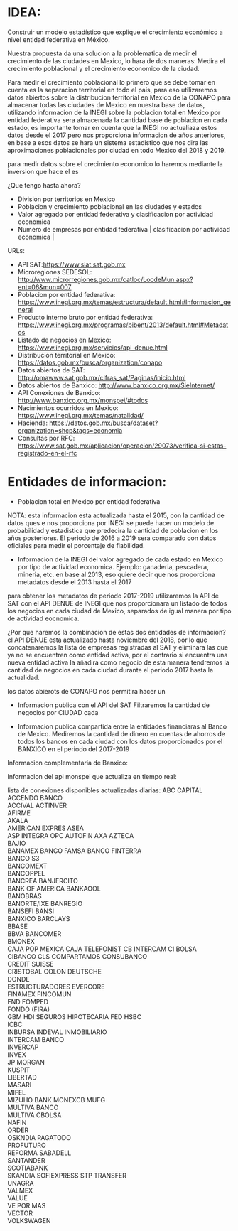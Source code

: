 # IDEA:

Construir un modelo estadístico que explique el crecimiento económico a nivel entidad federativa en México.

Nuestra propuesta da una solucion a la problematica de medir el crecimiento de las ciudades en Mexico, lo hara de dos maneras: Medira el crecimiento poblacional y el crecimiento economico de la ciudad.

Para medir el crecimiento poblacional lo primero que se debe tomar en cuenta es la separacion territorial en todo el pais, para eso utilizaremos datos abiertos sobre la distribucion territorial en Mexico de la CONAPO para almacenar todas las ciudades de Mexico en nuestra base de datos, utilizando informacion de la INEGI sobre la poblacion total en Mexico por entidad federativa sera almacenada la cantidad base de poblacion en cada estado, es importante tomar en cuenta que la INEGI no actualiaza estos datos desde el 2017 pero nos proporciona informacion de años anteriores, en base a esos datos  se hara un sistema estadistico que nos dira las aproximaciones poblacionales por ciudad en todo Mexico del 2018 y 2019.

para medir datos sobre el crecimiento economico lo haremos mediante la inversion que hace el es

¿Que tengo hasta ahora?
- Division por territorios en Mexico
- Poblacion y crecimiento poblacional en las ciudades y estados
- Valor agregado por entidad federativa y clasificacion por actividad economica 
- Numero de empresas por entidad federativa | clasificacion por actividad economica |

URLs:
- API SAT:https://www.siat.sat.gob.mx
- Microregiones SEDESOL: http://www.microrregiones.gob.mx/catloc/LocdeMun.aspx?ent=06&mun=007
- Poblacion por entidad federativa: https://www.inegi.org.mx/temas/estructura/default.html#Informacion_general
- Producto interno bruto por entidad federativa: https://www.inegi.org.mx/programas/pibent/2013/default.html#Metadatos
- Listado de negocios en Mexico: https://www.inegi.org.mx/servicios/api_denue.html
- Distribucion territorial en Mexico: https://datos.gob.mx/busca/organization/conapo
- Datos abiertos de SAT: http://omawww.sat.gob.mx/cifras_sat/Paginas/inicio.html
- Datos abiertos de Banxico: http://www.banxico.org.mx/SieInternet/
- API Conexiones de Banxico: http://www.banxico.org.mx/monspei/#todos
- Nacimientos ocurridos en Mexico: https://www.inegi.org.mx/temas/natalidad/
- Hacienda: https://datos.gob.mx/busca/dataset?organization=shcp&tags=economia
- Consultas por RFC: https://www.sat.gob.mx/aplicacion/operacion/29073/verifica-si-estas-registrado-en-el-rfc

# Entidades de informacion:

* Poblacion total en Mexico por entidad federativa

NOTA: esta informacion esta actualizada hasta el 2015, con la cantidad de datos ques e nos proporciona por INEGI se puede hacer un modelo de probabilidad y estadistica que predecira la cantidad de poblacion en los años posteriores. El periodo de 2016 a 2019 sera comparado con datos oficiales para medir el porcentaje de fiabilidad.

* Informacion de la INEGI del valor agregado de cada estado en Mexico por tipo de actividad economica. Ejemplo: ganaderia, pescadera, mineria, etc. en base al 2013, eso quiere decir que nos proporciona metadatos desde el 2013 hasta el 2017

para obtener los metadatos de periodo 2017-2019 utilizaremos la API de SAT con el API DENUE de INEGI que nos proporcionara un listado de todos los negocios en cada ciudad de Mexico, separados de igual manera por tipo de actividad eocnomica.

¿Por que haremos la combinacion de estas dos entidades de informacion? el API DENUE esta actualizado hasta noviembre del 2018, por lo que concatenaremos la lista de empresas registradas al SAT y eliminara las que ya no se encuentren como entidad activa, por el contrario si encuentra una nueva entidad activa la añadira como negocio de esta manera tendremos la cantidad de negocios en cada ciudad durante el periodo 2017 hasta la actualidad.

los datos abierots de CONAPO nos permitira hacer un

* Informacion publica con el API del SAT
Filtraremos la cantidad de negocios por CIUDAD cada 


* Informacion publica compartida entre la entidades financiaras al Banco de Mexico. 
Mediremos la cantidad de dinero en cuentas de ahorros de todos los bancos en cada ciudad con los datos proporcionados por el BANXICO en el periodo del 2017-2019

Informacion complementaria de Banxico:

Informacion del api monspei que actualiza en tiempo real:

lista de conexiones disponibles actualizadas diarias:
ABC CAPITAL	
ACCENDO BANCO	
ACCIVAL	
ACTINVER	
AFIRME	
AKALA	
AMERICAN EXPRES	
ASEA	
ASP INTEGRA OPC	
AUTOFIN	
AXA	
AZTECA	
BAJIO	
BANAMEX	
BANCO FAMSA	
BANCO FINTERRA	
BANCO S3	
BANCOMEXT	
BANCOPPEL	
BANCREA	
BANJERCITO	
BANK OF AMERICA	
BANKAOOL	
BANOBRAS	
BANORTE/IXE	
BANREGIO	
BANSEFI	
BANSI	
BANXICO	
BARCLAYS	
BBASE	
BBVA BANCOMER	
BMONEX	
CAJA POP MEXICA	
CAJA TELEFONIST	
CB INTERCAM	
CI BOLSA	
CIBANCO	
CLS	
COMPARTAMOS	
CONSUBANCO	
CREDIT SUISSE	
CRISTOBAL COLON	
DEUTSCHE	
DONDE	
ESTRUCTURADORES	
EVERCORE	
FINAMEX	
FINCOMUN	
FND	
FOMPED	
FONDO (FIRA)	
GBM	
HDI SEGUROS	
HIPOTECARIA FED	
HSBC	
ICBC	
INBURSA	
INDEVAL	
INMOBILIARIO	
INTERCAM BANCO	
INVERCAP	
INVEX	
JP MORGAN	
KUSPIT	
LIBERTAD	
MASARI	
MIFEL	
MIZUHO BANK	
MONEXCB	
MUFG	
MULTIVA BANCO	
MULTIVA CBOLSA	
NAFIN	
ORDER	
OSKNDIA	
PAGATODO	
PROFUTURO	
REFORMA	
SABADELL	
SANTANDER	
SCOTIABANK	
SKANDIA	
SOFIEXPRESS	
STP	
TRANSFER	
UNAGRA	
VALMEX	
VALUE	
VE POR MAS	
VECTOR	
VOLKSWAGEN